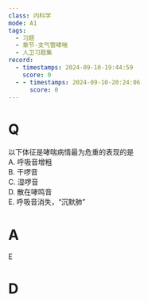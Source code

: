 ```yaml
---
class: 内科学
mode: A1
tags:
  - 习题
  - 章节-支气管哮喘
  - 人卫习题集
record:
  - timestamps: 2024-09-10-19:44:59
    score: 0
  - - timestamps: 2024-09-10-20:24:06
      score: 0
---
```


# Q
以下体征是哮喘病情最为危重的表现的是  
A. 呼吸音增粗  
B. 干啰音  
C. 湿啰音  
D. 散在哮鸣音  
E. 呼吸音消失，“沉默肺”  

# A
E
# D
